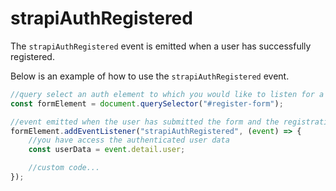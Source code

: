 # strapiAuthRegistered


The `strapiAuthRegistered` event is emitted when a user has successfully registered.


Below is an example of how to use the `strapiAuthRegistered` event.

```jsx
//query select an auth element to which you would like to listen for a successful registration
const formElement = document.querySelector("#register-form");

//event emitted when the user has submitted the form and the registration succeeded
formElement.addEventListener("strapiAuthRegistered", (event) => {
	//you have access the authenticated user data
	const userData = event.detail.user;

	//custom code...
});
```